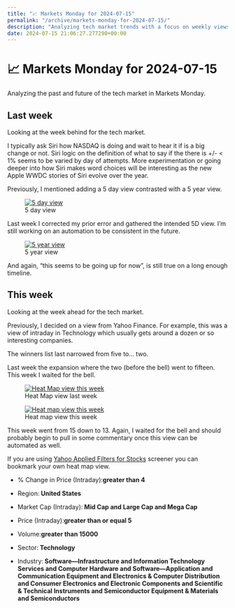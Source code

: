 ```yaml
---
title: "📈 Markets Monday for 2024-07-15"
permalink: "/archive/markets-monday-for-2024-07-15/"
description: "Analyzing tech market trends with a focus on weekly views and heat maps."
date: 2024-07-15 21:06:27.277290+00:00
---
```


<!-- buttondown-editor-mode: plaintext --><h1>📈 Markets Monday for 2024-07-15</h1><p>Analyzing the past and future of the tech market in Markets Monday.</p><h2>Last week</h2><p>Looking at the week behind for the tech market.</p><p>I typically ask Siri how NASDAQ is doing and wait to hear it if is a big change or not. Siri logic on the definition of what to say if the there is +/- &lt; 1% seems to be varied by day of attempts. More experimentation or going deeper into how Siri makes word choices will be interesting as the new Apple WWDC stories of Siri evolve over the year.</p><p>Previously, I mentioned adding a 5 day view contrasted with a 5 year view.</p><figure><a href="https://www.google.com/finance/quote/.IXIC:INDEXNASDAQ?&amp;window=5D" target="_blank" rel="noopener noreferrer"><img src="https://assets.buttondown.email/images/8ab8b8e8-e530-4c8c-93b7-77c431cfaa7d.png?w=960&amp;fit=max" alt="5 day view" draggable="false" contenteditable="false"></a><figcaption>5 day view</figcaption></figure><p>Last week I corrected my prior error and gathered the intended 5D view. I’m still working on an automation to be consistent in the future.</p><figure><a href="https://www.google.com/finance/quote/.IXIC:INDEXNASDAQ?window=5Y" target="_blank" rel="noopener noreferrer"><img src="https://assets.buttondown.email/images/1bc7be08-d071-4b60-b7df-f4ede03f9790.png?w=960&amp;fit=max" alt="5 year view" draggable="false" contenteditable="false"></a><figcaption>5 year view</figcaption></figure><p>And again, “this seems to be going up for now”, is still true on a long enough timeline.</p><h2>This week</h2><p>Looking at the week ahead for the tech market.</p><p>Previously, I decided on a view from Yahoo Finance. For example, this was a view of intraday in Technology which usually gets around a dozen or so interesting companies.</p><p>The winners list last narrowed from five to… two.</p><p>Last week the expansion where the two (before the bell) went to fifteen. This week I waited for the bell.</p><figure><a href="https://finance.yahoo.com/screener/568c8b06-3f3e-497e-bae7-6dd1defc231c/heatmap" target="_blank" rel="noopener noreferrer"><img src="https://assets.buttondown.email/images/cad65354-15f0-4aa8-87d9-a3fdd325ccdd.png?w=960&amp;fit=max" alt="Heat Map view this week" draggable="false" contenteditable="false"></a><figcaption>Heat Map view last week</figcaption></figure><p></p><figure><a href="https://finance.yahoo.com/screener/568c8b06-3f3e-497e-bae7-6dd1defc231c/heatmap" target="_blank" rel="noopener noreferrer"><img src="https://assets.buttondown.email/images/6fa1324f-4b8b-4ef9-a20a-b638803287d2.png?w=960&amp;fit=max" alt="Heat map view this week" draggable="false" contenteditable="false"></a><figcaption>Heat map view this week</figcaption></figure><p>This week went from 15 down to 13. Again, I waited for the bell and should probably begin to pull in some commentary once this view can be automated as well.</p><p>If you are using <a target="_blank" rel="noopener noreferrer nofollow" href="https://finance.yahoo.com/screener/568c8b06-3f3e-497e-bae7-6dd1defc231c/heatmap">Yahoo Applied Filters for Stocks</a> screener you can bookmark your own heat map view.</p><ul><li><p>% Change in Price (Intraday):<strong>greater than 4</strong></p></li><li><p>Region:<strong> United States</strong></p></li><li><p>Market Cap (Intraday):<strong> Mid Cap and Large Cap and Mega Cap</strong></p></li><li><p>Price (Intraday):<strong>greater than or equal 5</strong></p></li><li><p>Volume:<strong>greater than 15000</strong></p></li><li><p>Sector:<strong> Technology</strong></p></li><li><p>Industry:<strong> Software—Infrastructure and Information Technology Services and Computer Hardware and Software—Application and Communication Equipment and Electronics &amp; Computer Distribution and Consumer Electronics and Electronic Components and Scientific &amp; Technical Instruments and Semiconductor Equipment &amp; Materials and Semiconductors</strong></p></li></ul><p></p><p></p><p></p><ol class="footnotes"></ol>
